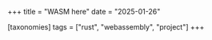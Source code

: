 +++
title = "WASM here"
date = "2025-01-26"

[taxonomies]
tags = ["rust", "webassembly", "project"]
+++